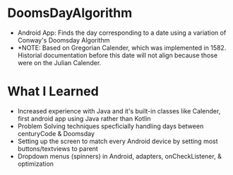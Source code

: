 # DoomsDayAlgorithm
* Android App: Finds the day corresponding to a date using a variation of Conway's Doomsday Algorithm
* *NOTE: Based on Gregorian Calender, which was implemented in 1582. Historial documentation before this date will not align because those were on the Julian Calender. 

# What I Learned
* Increased experience with Java and it's built-in classes like Calender, first android app using Java rather than Kotlin
* Problem Solving techniques specficially handling days between centuryCode & Doomsday
* Setting up the screen to match every Android device by setting most buttons/textviews to parent
* Dropdown menus (spinners) in Android, adapters, onCheckListener, & optimization

